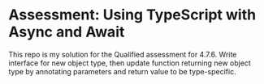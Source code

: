 # Assessment: Using TypeScript with Async and Await
This repo is my solution for the Qualified assessment for 4.7.6. Write interface for new object type, then update function returning new object type by annotating parameters and return value to be type-specific.
